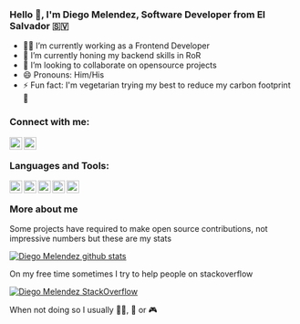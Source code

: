 ### Hello 👋, I'm Diego Melendez, Software Developer from El Salvador 🇸🇻

- :man_technologist: I’m currently working as a Frontend Developer
- 🌱 I’m currently honing my backend skills in RoR
- :telescope: I’m looking to collaborate on opensource projects
- 😄 Pronouns: Him/His
- ⚡ Fun fact: I'm vegetarian trying my best to reduce my carbon footprint :footprints: 

### Connect with me:

[<img align="left" alt="Diego Melendez | LinkedIn" width="22px" src="https://cdn.jsdelivr.net/npm/simple-icons@v3/icons/linkedin.svg" />][linkedin]
[<img align="left" alt="Diego Melendez | email" width="22px" src="https://cdn.jsdelivr.net/npm/simple-icons@v3/icons/gmail.svg" />][gmail]

<br />

### Languages and Tools:

<a href="https://reactjs.org/" target="_blank">
  <img align="left" alt="ReactJS" width="22px" src="https://cdn.jsdelivr.net/npm/simple-icons@v3/icons/react.svg" />
</a>
<a href="https://www.typescriptlang.org/" target="_blank">
  <img align="left" alt="ReactJS" width="22px" src="https://cdn.jsdelivr.net/npm/simple-icons@v3/icons/typescript.svg" />
</a>
<a href="https://www.gatsbyjs.com/" target="_blank">
  <img align="left" alt="GatsbyJS" width="22px" src="https://cdn.jsdelivr.net/npm/simple-icons@v3/icons/gatsby.svg" />
</a>
<a href="https://www.graphql.org/" target="_blank">
  <img align="left" alt="Graphql" width="22px" src="https://cdn.jsdelivr.net/npm/simple-icons@v3/icons/graphql.svg" />
</a>
<a href="https://www.docker.com/" target="_blank">
  <img align="left" alt="Docker" width="22px" style="fill: #2496ED" src="https://cdn.jsdelivr.net/npm/simple-icons@v3/icons/docker.svg" />
</a>

<br />

### More about me

Some projects have required to make open source contributions, not impressive numbers but these are my stats

[![Diego Melendez github stats](https://github-readme-stats.vercel.app/api?username=diedu89)](https://github.com/diedu89)

On my free time sometimes I try to help people on stackoverflow

[![Diego Melendez StackOverflow](https://github-readme-stackoverflow.vercel.app/?userID=1868008&layout=compact)](https://stackoverflow.com/users/1868008/diedu)

When not doing so I usually :weight_lifting_man:, :guitar: or :video_game:	

[linkedin]: https://www.linkedin.com/in/diego-melendez/
[gmail]: mailto:diedu89@gmail.com
